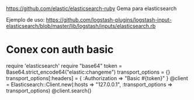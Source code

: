 https://github.com/elastic/elasticsearch-ruby
Gema para elasticsearch

Ejemplo de uso: https://github.com/logstash-plugins/logstash-input-elasticsearch/blob/master/lib/logstash/inputs/elasticsearch.rb


# Conex con auth basic
require 'elasticsearch'
require "base64"
token = Base64.strict_encode64("elastic:changeme")
transport_options = {}
transport_options[:headers] = { :Authorization => "Basic #{token}" }
@client = Elasticsearch::Client.new(:hosts => "127.0.0.1", :transport_options => transport_options)
@client.search()
